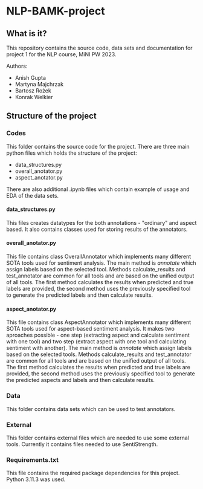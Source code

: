 # NLP-BAMK-project

## What is it?

This repository contains the source code, data sets and documentation for project 1 for the NLP course, MiNI PW 2023.

Authors:

- Anish Gupta
- Martyna Majchrzak
- Bartosz Rożek
- Konrak Welkier

## Structure of the project

### Codes

This folder contains the source code for the project. There are three main python files which holds the structure of the project:

- data_structures.py
- overall_anotator.py
- aspect_anotator.py

There are also additional .ipynb files which contain example of usage and EDA of the data sets.

#### data_structures.py

This files creates datatypes for the both annotations - "ordinary" and aspect based. It also contains classes used for storing results of the annotators.

#### overall_anotator.py

This file contains class OverallAnnotator which implements many different SOTA tools used for sentiment analysis. The main method is _annotate_ which assign labels based on the selected tool. Methods calculate_results and test_annotator are common for all tools and are based on the unified output of all tools. The first method calculates the results when predicted and true labels are provided, the second method uses the previously specified tool to generate the predicted labels and then calculate results.

#### aspect_anotator.py

This file contains class AspectAnnotator which implements many different SOTA tools used for aspect-based sentiment analysis. It makes two aproaches possible - one step (extracting aspect and calculate sentiment with one tool) and two step (extract aspect with one tool and calculating sentiment with another). The main method is _annotate_ which assign labels based on the selected tools. Methods calculate_results and test_annotator are common for all tools and are based on the unified output of all tools. The first method calculates the results when predicted and true labels are provided, the second method uses the previously specified tool to generate the predicted aspects and labels and then calculate results.

### Data

This folder contains data sets which can be used to test annotators.

### External

This folder contains external files which are needed to use some external tools. Currently it contains files needed to use SentiStrength.

### Requirements.txt

This file contains the required package dependencies for this project. Python 3.11.3 was used.
